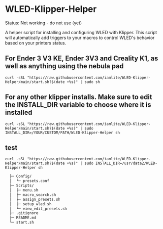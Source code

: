 # WLED-Klipper-Helper

Status: Not working - do not use (yet)

A helper script for installing and configuring WLED with Klipper.
This script will automatically add triggers to your macros to control WLED's behavior based on your printers status.

## For Ender 3 V3 KE, Ender 3V3 and Creality K1, as well as anything using the nebula pad

```shell
curl -sSL "https://raw.githubusercontent.com/iamlite/WLED-Klipper-Helper/main/start.sh?$(date +%s)" | sudo sh
```

## For any other klipper installs. Make sure to edit the INSTALL_DIR variable to choose where it is installed

```shell
curl -sSL "https://raw.githubusercontent.com/iamlite/WLED-Klipper-Helper/main/start.sh?$(date +%s)" | sudo INSTALL_DIR=/YOUR/CUSTOM/PATH/WLED-Klipper-Helper sh
```

## test

```shell
curl -sSL "https://raw.githubusercontent.com/iamlite/WLED-Klipper-Helper/main/start.sh?$(date +%s)" | sudo INSTALL_DIR=/usr/data2/WLED-Klipper-Helper sh
```


```bash
  ├─ Config/
  │  └─ presets.conf
  ├─ Scripts/
  │  ├─ menu.sh
  │  ├─ macro_search.sh
  │  ├─ assign_presets.sh
  │  ├─ setup_wled.sh
  │  └─ view_edit_presets.sh
  ├─ .gitignore
  ├─ README.md
  └─ start.sh
```

